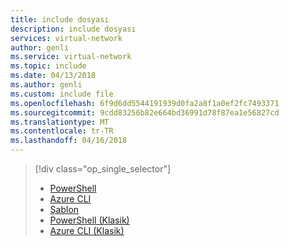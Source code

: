 ```yaml
---
title: include dosyası
description: include dosyası
services: virtual-network
author: genli
ms.service: virtual-network
ms.topic: include
ms.date: 04/13/2018
ms.author: genli
ms.custom: include file
ms.openlocfilehash: 6f9d6dd5544191939d0fa2a8f1a0ef2fc7493371
ms.sourcegitcommit: 9cdd83256b82e664bd36991d78f87ea1e56827cd
ms.translationtype: MT
ms.contentlocale: tr-TR
ms.lasthandoff: 04/16/2018
---
```

> [!div class="op_single_selector"]
> * [PowerShell](../articles/virtual-machines/windows/multiple-nics.md)
> * [Azure CLI](../articles/virtual-machines/linux/multiple-nics.md)
> * [Şablon](../articles/virtual-network/virtual-network-deploy-multinic-arm-template.md)
> * [PowerShell (Klasik)](../articles/virtual-network/virtual-network-deploy-multinic-classic-ps.md)
> * [Azure CLI (Klasik)](../articles/virtual-network/virtual-network-deploy-multinic-classic-cli.md)
